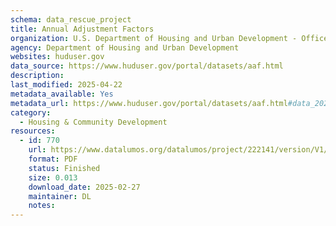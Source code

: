 ```yaml
---
schema: data_rescue_project 
title: Annual Adjustment Factors
organization: U.S. Department of Housing and Urban Development - Office of Policy Development and Research
agency: Department of Housing and Urban Development
websites: huduser.gov
data_source: https://www.huduser.gov/portal/datasets/aaf.html
description: 
last_modified: 2025-04-22
metadata_available: Yes
metadata_url: https://www.huduser.gov/portal/datasets/aaf.html#data_2025
category:
  - Housing & Community Development 
resources:
  - id: 770
    url: https://www.datalumos.org/datalumos/project/222141/version/V1/view
    format: PDF
    status: Finished
    size: 0.013
    download_date: 2025-02-27
    maintainer: DL
    notes: 
---
```

